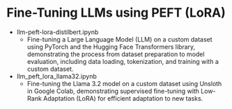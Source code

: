# Fine-Tuning LLMs using PEFT (LoRA)

- llm-peft-lora-distilbert.ipynb
  - Fine-tuning a Large Language Model (LLM) on a custom dataset using PyTorch and the Hugging Face Transformers library, demonstrating the process from dataset preparation to model evaluation, including data loading, tokenization, and training with a custom dataset.
- llm_peft_lora_llama32.ipynb
  - Fine-tuning the Llama 3.2 model on a custom dataset using Unsloth in Google Colab, demonstrating supervised fine-tuning with Low-Rank Adaptation (LoRA) for efficient adaptation to new tasks.
